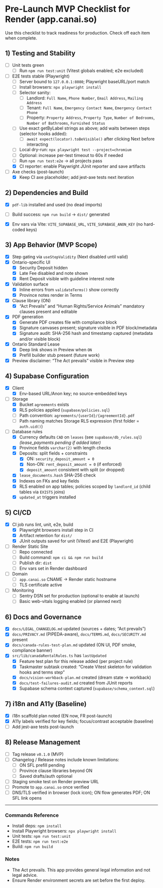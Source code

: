 # Pre-Launch MVP Checklist for Render (app.canai.so)

Use this checklist to track readiness for production. Check off each item when complete.

## 1) Testing and Stability
- [ ] Unit tests green
  - [ ] Run `npm run test:unit` (Vitest globals enabled; e2e excluded)
- [ ] E2E tests stable (Playwright)
  - [ ] Server bound to `127.0.0.1:8080`; Playwright baseURL/port match
  - [ ] Install browsers: `npx playwright install`
  - [ ] Selector sanity:
    - [ ] Landlord: `Full Name`, `Phone Number`, `Email Address`, `Mailing Address`
    - [ ] Tenant: `Full Name`, `Emergency Contact Name`, `Emergency Contact Phone`
    - [ ] Property: `Property Address`, `Property Type`, `Number of Bedrooms`, `Number of Bathrooms`, `Furnished Status`
  - [ ] Use exact getByLabel strings as above; add waits between steps (selector hooks added):
    - [ ] `await expect(locator).toBeVisible()` after clicking Next before interacting
  - [ ] Local dry-run: `npx playwright test --project=chromium`
  - [ ] Optional: increase per-test timeout to 60s if needed
  - [ ] Run `npm run test:e2e` → all projects pass
  - [x] CI reporter: enable Playwright JUnit reporter and save artifacts
- [ ] Axe checks (post-launch)
  - [x] Keep CI axe placeholder; add jest-axe tests next iteration

## 2) Dependencies and Build
- [x] `pdf-lib` installed and used (no dead imports)
- [ ] Build success: `npm run build` → `dist/` generated
- [x] Env vars via Vite: `VITE_SUPABASE_URL`, `VITE_SUPABASE_ANON_KEY` (no hard-coded keys)


## 3) App Behavior (MVP Scope)
- [x] Step gating via `useStepValidity` (Next disabled until valid)
- [x] Ontario-specific UI
  - [x] Security Deposit hidden
  - [x] Late Fee disabled and note shown
  - [x] Rent Deposit visible with guideline interest note
- [x] Validation surface
  - [x] Inline errors from `validateTerms()` show correctly
  - [x] Province notes render in Terms
- [x] Clause library (ON)
  - [x] “Act Prevails” and “Human Rights/Service Animals” mandatory clauses present and editable
- [x] PDF generation
  - [x] Generate PDF creates file with compliance block
  - [x] Signature canvases present; signature visible in PDF block/metadata
  - [x] Signature audit: SHA-256 hash and timestamp captured (metadata and/or visible block)
- [x] Ontario Standard Lease
  - [x] Deep link shows in Preview when `ON`
  - [x] Prefill builder stub present (future work)
 - [x] Preview disclaimer: “The Act prevails” visible in Preview step

## 4) Supabase Configuration
- [x] Client
  - [x] Env-based URL/Anon key; no source-embedded keys
- [ ] Storage
  - [x] Bucket `agreements` exists
  - [x] RLS policies applied (`supabase/policies.sql`)
  - [ ] Path convention: `agreements/{userId}/{agreementId}.pdf`
  - [ ] Path naming matches Storage RLS expression (first folder = `auth.uid()`)
- [ ] Database rules
  - [x] Currency defaults `CAD` on `leases` (see `supabase/db_rules.sql`) _(lease_payments pending if added later)_
  - [x] Province fields `varchar(2)` with length checks
  - [x] Deposits: split fields + constraints
    - [x] ON: `security_deposit_amount = 0`
    - [x] Non-ON: `rent_deposit_amount = 0` (if enforced)
    - [x] `deposit_amount` consistent with split (or dropped)
  - [x] `lease_documents.hash` SHA-256 check
  - [x] Indexes on FKs and key fields
  - [x] RLS enabled on app tables; policies scoped by `landlord_id` (child tables via `EXISTS` joins)
  - [x] `updated_at` triggers installed

## 5) CI/CD
- [x] CI job runs lint, unit, e2e, build
  - [x] Playwright browsers install step in CI
  - [x] Artifact retention for `dist/`
  - [x] JUnit outputs saved for unit (Vitest) and E2E (Playwright)
- [ ] Render Static Site
  - [ ] Repo connected
  - [ ] Build command: `npm ci && npm run build`
  - [ ] Publish dir: `dist`
  - [ ] Env vars set in Render dashboard
- [ ] Domain
  - [ ] `app.canai.so` CNAME → Render static hostname
  - [ ] TLS certificate active
 - [ ] Monitoring
   - [ ] Sentry DSN set for production (optional to enable at launch)
   - [ ] Basic web-vitals logging enabled (or planned next)

## 6) Docs and Governance
- [x] `docs/LEGAL_CHANGELOG.md` updated (sources + dates; “Act prevails”)
- [x] `docs/PRIVACY.md` (PIPEDA-aware), `docs/TERMS.md`, `docs/SECURITY.md` present
- [x] `docs/canada-rules-test-plan.md` updated (ON UI, PDF smoke, compliance banner)
- [x] `src/lib/canadaRentalRules.ts` has `lastUpdated`
  - [x] Feature test plan for this release added (per project rule)
  - [x] Taskmaster subtask created: “Create Vitest skeleton for validation hooks and terms step”
  - [x] `docs/vision-workback-plan.md` created (dream state → workback)
  - [x] `docs/test-failures-audit.md` created from JUnit reports
  - [x] Supabase schema context captured (`supabase/schema_context.sql`)

## 7) i18n and A11y (Baseline)
- [x] i18n scaffold plan noted (EN now, FR post-launch)
- [x] A11y labels verified for key fields; focus/contrast acceptable (baseline)
- [ ] Add jest-axe tests post-launch

## 8) Release Management
- [ ] Tag release `v0.1.0` (MVP)
- [ ] Changelog / Release notes include known limitations:
  - [ ] ON SFL prefill pending
  - [ ] Province clause libraries beyond ON
  - [ ] Saved drafts/auth optional
- [ ] Staging smoke test on Render preview URL
- [ ] Promote to `app.canai.so` once verified
 - [ ] DNS/TLS verified in browser (lock icon); ON flow generates PDF; ON SFL link opens

---

### Commands Reference
- Install deps: `npm install`
- Install Playwright browsers: `npx playwright install`
- Unit tests: `npm run test:unit`
- E2E tests: `npm run test:e2e`
- Build: `npm run build`

### Notes
- The Act prevails. This app provides general legal information and not legal advice.
- Ensure Render environment secrets are set before the first deploy.